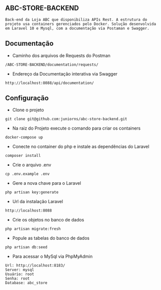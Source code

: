 ## ABC-STORE-BACKEND

```
Back-end da Loja ABC que disponibiliza APIs Rest. A estrutura do projeto usa containers gerenciados pelo Docker. Solução desenvolvida em Laravel 10 e Mysql, com a documentação via Postaman e Swagger.
```

## Documentação

- Caminho dos arquivos de Requests do Postman

```
/ABC-STORE-BACKEND/documentation/requests/
```

- Endereço da Documentação interativa via Swagger

```
http://localhost:8088/api/documentation/
```

## Configuração

- Clone o projeto

```
git clone git@github.com:juniorns/abc-store-backend.git
```

- Na raiz do Projeto execute o comando para criar os containers

```
docker-compose up
```

- Conecte no container do php e instale as dependências do Laravel

```
composer install
```

- Crie o arquivo .env

```
cp .env.example .env
```

- Gere a nova chave para o Laravel

```
php artisan key:generate
```

- Url da instalação Laravel

```
http://localhost:8088
```

- Crie os objetos no banco de dados

```
php artisan migrate:fresh
```

- Popule as tabelas do banco de dados

```
php artisan db:seed
```

- Para acessar o MySql via PhpMyAdmin

```
Url: http://localhost:8183/
Server: mysql
Usuário: root
Senha: root
Database: abc_store
```
